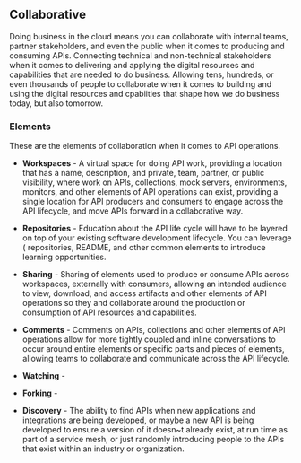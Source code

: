 ## Collaborative 
Doing business in the cloud means you can collaborate with internal teams, partner stakeholders, and even the public when it comes to producing and consuming APIs. Connecting technical and non-technical stakeholders when it comes to delivering and applying the digital resources and capabilities that are needed to do business. Allowing tens, hundreds, or even thousands of people to collaborate when it comes to building and using the digital resources and cpabiities that shape how we do business today, but also tomorrow. 

### Elements 
These are the elements of collaboration when it comes to API operations. 

- **Workspaces** - A virtual space for doing API work, providing a location that has a name, description, and private, team, partner, or public visibility, where work on APIs, collections, mock servers, environments, monitors, and other elements of API operations can exist, providing a single location for API producers and consumers to engage across the API lifecycle, and move APIs forward in a collaborative way. 
- **Repositories** - Education about the API life cycle will have to be layered on top of your existing software development lifecycle. You can leverage ( repositories, README, and other common elements to introduce learning opportunities.
 
- **Sharing** - Sharing of elements used to produce or consume APIs across workspaces, externally with consumers, allowing an intended audience to view, download, and access artifacts and other elements of API operations so they and collaborate around the production or consumption of API resources and capabilities. 
- **Comments** - Comments on APIs, collections and other elements of API operations allow for more tightly coupled and inline conversations to occur around entire elements or specific parts and pieces of elements, allowing teams to collaborate and communicate across the API lifecycle. 
- **Watching** -  
- **Forking** -  
- **Discovery** - The ability to find APIs when new applications and integrations are being developed, or maybe a new API is being developed to ensure a version of it doesn~t already exist, at run time as part of a service mesh, or just randomly introducing people to the APIs that exist within an industry or organization. 
 
 
